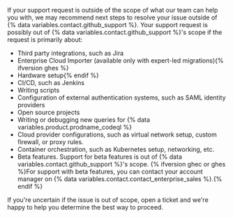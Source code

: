 If your support request is outside of the scope of what our team can help you with, we may recommend next steps to resolve your issue outside of {% data variables.contact.github_support %}. Your support request is possibly out of {% data variables.contact.github_support %}'s scope if the request is primarily about:

* Third party integrations, such as Jira
* Enterprise Cloud Importer (available only with expert-led migrations){% ifversion ghes %}
* Hardware setup{% endif %}
* CI/CD, such as Jenkins
* Writing scripts
* Configuration of external authentication systems, such as SAML identity providers
* Open source projects
* Writing or debugging new queries for {% data variables.product.prodname_codeql %}
* Cloud provider configurations, such as virtual network setup, custom firewall, or proxy rules.
* Container orchestration, such as Kubernetes setup, networking, etc.
* Beta features. Support for beta features is out of {% data variables.contact.github_support %}'s scope. {% ifversion ghec or ghes %}For support with beta features, you can contact your account manager on {% data variables.contact.contact_enterprise_sales %}.{% endif %}

If you're uncertain if the issue is out of scope, open a ticket and we're happy to help you determine the best way to proceed.
